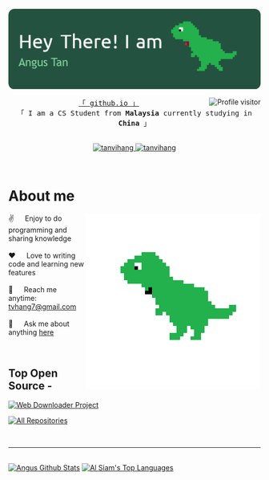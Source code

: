 <!---
tanvihang/tanvihang is a ✨ special ✨ repository because its `README.md` (this file) appears on your GitHub profile.
You can click the Preview link to take a look at your changes.
--->

![Header](./assets/github-header-image.png)

<a href="https://komarev.com/ghpvc/?username=tanvihang">
  <img align="right" src="https://komarev.com/ghpvc/?username=tanvihang&label=Visitors&color=0e75b6&style=flat" alt="Profile visitor" />
</a>


<p align="center"> 
  <samp>
    <a href="https://tanvihang.github.io">「 github.io 」</a>
    <br>
    「 I am a CS Student from <b>Malaysia</b> currently studying in <b>China</b> 」
    <br>
    <br>
  </samp>
</p>

<p align="center">
 <a href="https://www.linkedin.com/in/angus-tan-4b1a16208/" target="_blank">
  <img src="https://img.shields.io/badge/LinkedIn-0077B5?style=for-the-badge&logo=linkedin&logoColor=white" alt="tanvihang"/>
 </a>
 <a href="https://dev.to/tanvihang" target="_blank">
  <img src="https://img.shields.io/badge/dev.to-0A0A0A?style=for-the-badge&logo=dev.to&logoColor=white" alt="tanvihang" />
 </a>
</p>
<br />

<!-- About Section -->
 # About me
 
<p>
 <img align="right" width="350" src="./assets/pixil-gif-drawing.gif" alt="" />
  
 ✌️ &emsp; Enjoy to do programming and sharing knowledge <br/><br/>
 ❤️ &emsp; Love to writing code and learning new features<br/><br/>
 📧 &emsp; Reach me anytime: tvhang7@gmail.com<br/><br/>
 💬 &emsp; Ask me about anything [here](https://github.com/tanvihang/tanvihang/issues)

</p>

<br/>

## Top Open Source -
[![Web Downloader Project](https://github-readme-stats.vercel.app/api/pin/?username=tanvihang&repo=WebDownloader2023&border_color=7F3FBF&bg_color=0D1117&title_color=C9D1D9&text_color=8B949E&icon_color=7F3FBF)](https://github.com/tanvihang/WebDownloader2023)

<p align="left">
  <a href="https://github.com/tanvihang?tab=repositories" target="_blank"><img alt="All Repositories" title="All Repositories" src="https://img.shields.io/badge/-All%20Repos-2962FF?style=for-the-badge&logo=koding&logoColor=white"/></a>
</p>

<br/>
<hr/>
<br/>



<a> 
    <a href="https://github.com/tanvihang"><img alt="Angus Github Stats" src="https://denvercoder1-github-readme-stats.vercel.app/api?username=tanvihang&show_icons=true&count_private=true&theme=cobalt&border_color=7F3FBF&bg_color=0D1117&title_color=F85D7F&icon_color=F8D866" height="192px" width="49.5%"/></a>
  <a href="https://github.com/tanvihang"><img alt="Al Siam's Top Languages" src="https://denvercoder1-github-readme-stats.vercel.app/api/top-langs/?username=tanvihang&langs_count=8&layout=compact&theme=cobalt&border_color=7F3FBF&bg_color=0D1117&title_color=F85D7F&icon_color=F8D866" height="192px" width="49.5%"/></a>
  <br/>
</a>
